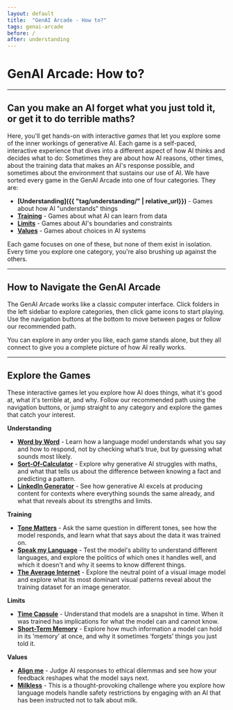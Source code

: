 ```yaml
---
layout: default
title:  "GenAI Arcade - How to?"
tags: genai-arcade
before: /
after: understanding
---
```

# GenAI Arcade: How to? 
---

## Can you make an AI forget what you just told it, or get it to do terrible maths? 

Here, you'll get hands-on with interactive *games* that let you explore some of the inner workings of generative AI. Each game is a self-paced, interactive experience that dives into a different aspect of how AI thinks and decides what to do: Sometimes they are about how AI reasons, other times, about the training data that makes an AI's response possible, and sometimes about the environment that sustains our use of AI. We have sorted every game in the GenAI Arcade into one of four categories. They are:

   * **[Understanding]({{ "tag/understanding/" | relative_url}})** - Games about how AI "understands" things
   * **[Training](/tag/training/)** - Games about what AI can learn from data
   * **[Limits](/tag/limits)** - Games about AI's boundaries and constraints
   * **[Values](/tag/values/)** - Games about choices in AI systems

Each game focuses on one of these, but none of them exist in isolation. Every time you explore one category, you're also brushing up against the others.

---

## How to Navigate the GenAI Arcade

The GenAI Arcade works like a classic computer interface. Click folders in the left sidebar to explore categories, then click game icons to start playing. Use the navigation buttons at the bottom to move between pages or follow our recommended path.

You can explore in any order you like, each game stands alone, but they all connect to give you a complete picture of how AI really works.


---

## Explore the Games

These interactive games let you explore how AI does things, what it's good at, what it's terrible at, and why. Follow our recommended path using the navigation buttons, or jump straight to any category and explore the games that catch your interest.

**Understanding**
- **[Word by Word](/20241011/probable-facts)** - Learn how a language model understands what you say and how to respond, not by checking what’s true, but by guessing what sounds most likely.
- **[Sort-Of-Calculator](/20241011/llm-calculator)** - Explore why generative AI struggles with maths, and what that tells us about the difference between knowing a fact and predicting a pattern.
- **[LinkedIn Generator](/20241011/linkedin-generator)** - See how generative AI excels at producing content for contexts  where everything sounds the same already, and what that reveals about its strengths and limits.

**Training**
- **[Tone Matters](/20241011/politeness)** - Ask the same question in different tones, see how the model responds, and learn what that says about the data it was trained on.
- **[Speak my Language](/20241011/multilingual-llm)** - Test the model's ability to understand different languages, and explore the politics of which ones it handles well, and which it doesn't and why it seems to know different things.
- **[The Average Internet](/20241011/neutral-inputs)** - Explore the neutral point of a visual image model and explore what its most dominant visual patterns reveal about the training dataset for an image generator.
 
**Limits** 
- **[Time Capsule](/20241011/knowledge-cutoff)** - Understand that models are a snapshot in time. When it was trained has implications for what the model can and cannot know.
- **[Short-Term Memory](/20241011/context-window)** - Explore how much information a model can hold in its ‘memory’  at once, and why it sometimes ‘forgets’ things you just told it.

**Values**
- **[Align me](/20241011/milkless)** - Judge AI responses to ethical dilemmas and see how your feedback reshapes what the model says next.
- **[Milkless](/20241011/milkless)** - This is a thought-provoking challenge where you explore how language models handle safety restrictions by engaging with an AI that has been instructed not to talk about milk. 
